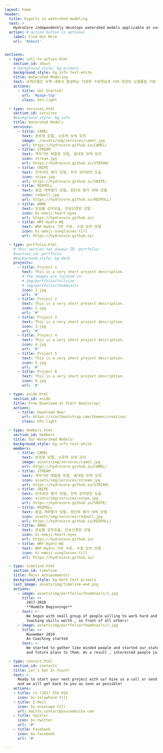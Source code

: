 ```yaml
---
layout: home
header:
  title: Experts in watershed modeling
  text: >
    HydroCore independently develops watershed models applicable at various spatial and temporal scales and applies them to research projects.
  action: # action button is optional
    label: Find Out More
    url: '#about'


sections:
  - type: call-to-action.html
    section_id: about
    # background_style: bg-primary
    background_style: bg-info text-white
    title: Watershed Modeling
    text: 유역모델은 유역 내에서 발생하는 다양한 수문현상과 이와 연관된 오염물질 거동 양상을 수학적으로 표현한 컴퓨터 모의 도구입니다. 유역모델을 이용하여 유역에서 일어나는 수문현상과 오염부하의 시공간적 분포 특성을 이해할 수 있으며, 이를 통해 환경 변화에 따른 장래 변동성 예측과 관리 방안의 효과를 과학적으로 분석할 수 있습니다.
    actions:
      - title: Get Started!
        url: '#page-top'
        class: btn-light

  - type: services.html
    section_id: services
    #background_style: bg-info
    title: Watershed Models
    services:
      - title: CAMEL
        text: 분포형 모델, 소유역 상세 모의
        image: ./assets/img/services/camel.jpg
        url: https://hydrocore.github.io/CAMEL/
      - title: STREAM
        text: 격자기반 복합형 모델, 중대형 유역 모의
        icon: stream.jpg
        url: https://hydrocore.github.io/STREAM/
      - title: SNIPE
        text: 전국규모 평가 모델, 전국 관리방안 도출
        icon: snipe.jpg
        url: https://hydrocore.github.io/SNIPE/
      - title: REDPOLL
        text: 중급 개략평가 모델, 원단위 평가 대체 모델
        icon: redpoll.jpg
        url: https://hydrocore.github.io/REDPOLL/
      - title: ANNE
        text: 앙상블 강우유출, 인공신경망 모델
        icon: bi-emoji-heart-eyes
        url: https://hydrocore.github.io/
      - title: WRF-Hydro-WQ
        text: WRF-Hydro 기반 수문, 수질 모의 모델
        icon: bi-emoji-sunglasses-fill
        url: https://hydrocore.github.io/

  - type: portfolio.html
    # this section has always ID 'portfolio'
    #section_id: portfolio
    #background_style: bg-dark
    projects:
      - title: Project 1
        text: This is a very short project description.
        # the images are located in:
        # img/portfolio/fullsize
        # img/portfolio/thumbnails
        icon: 1.jpg
        url: '#'
      - title: Project 2
        text: This is a very short project description.
        icon: 2.jpg
        url: '#'
      - title: Project 3
        text: This is a very short project description.
        icon: 3.jpg
        url: '#'
      - title: Project 4
        text: This is a very short project description.
        icon: 4.jpg
        url: '#'
      - title: Project 5
        text: This is a very short project description.
        icon: 5.jpg
        url: '#'
      - title: Project 6
        text: This is a very short project description.
        icon: 6.jpg
        url: '#'

  - type: aside.html
    section_id: aside
    title: Free Download at Start Bootstrap!
    actions:
      - title: Download Now!
        url: https://startbootstrap.com/themes/creative/
        class: btn-light

  - type: members.html
    section_id: members
    title: Our Watershed Models!
    background_style: bg-info text-white
    members:
      - title: CAMEL
        text: 분포형 모델, 소유역 상세 모의
        image: assets/img/services/camel.jpg
        url: https://hydrocore.github.io/CAMEL/
      - title: STREAM
        text: 격자기반 복합형 모델, 중대형 유역 모의
        icon: assets/img/services/stream.jpg
        url: https://hydrocore.github.io/STREAM/
      - title: SNIPE
        text: 전국규모 평가 모델, 전국 관리방안 도출
        icon: assets/img/services/snipe.jpg
        url: https://hydrocore.github.io/SNIPE/
      - title: REDPOLL
        text: 중급 개략평가 모델, 원단위 평가 대체 모델
        icon: assets/img/services/redpoll.jpg
        url: https://hydrocore.github.io/REDPOLL/
      - title: ANNE
        text: 앙상블 강우유출, 인공신경망 모델
        icon: bi-emoji-heart-eyes
        url: https://hydrocore.github.io/
      - title: WRF-Hydro-WQ
        text: WRF-Hydro 기반 수문, 수질 모의 모델
        icon: bi-emoji-sunglasses-fill
        url: https://hydrocore.github.io/

  - type: timeline.html
    section_id: timeline
    title: Major Achievements!
    background_style: bg-dark text-primary
    last_image: assets/img/timeline-end.png
    actions:
      - image: assets/img/portfolio/thumbnails/1.jpg
        title: >+
          2017-2018
          **Humble Beginnings**
        text: >-
          We begun with small group of people willing to work hard and make our
          teaching skills worth , in front of all others!
      - image: assets/img/portfolio/thumbnails/2.jpg
        title: >+
          November 2019
          An Coaching started
        text: >-
          We started to gather like minded people and started our stategies
          and future plans to them. As a result , interested people joined us!

  - type: contact.html
    section_id: contacts
    title: Let's Get In Touch!
    text: >-
      Ready to start your next project with us? Give us a call or send us an email
      and we will get back to you as soon as possible!
    actions:
    - title: +1 (202) 555-014
      icon: bi-telephone-fill
    - title: E-Mail
      icon: bi-envelope-fill
      url: mailto:contact@yourwebsite.com
    - title: Twitter
      icon: bi-twitter
      url: '#'
    - title: Facebook
      icon: bi-facebook
      url: '#'

---
```


